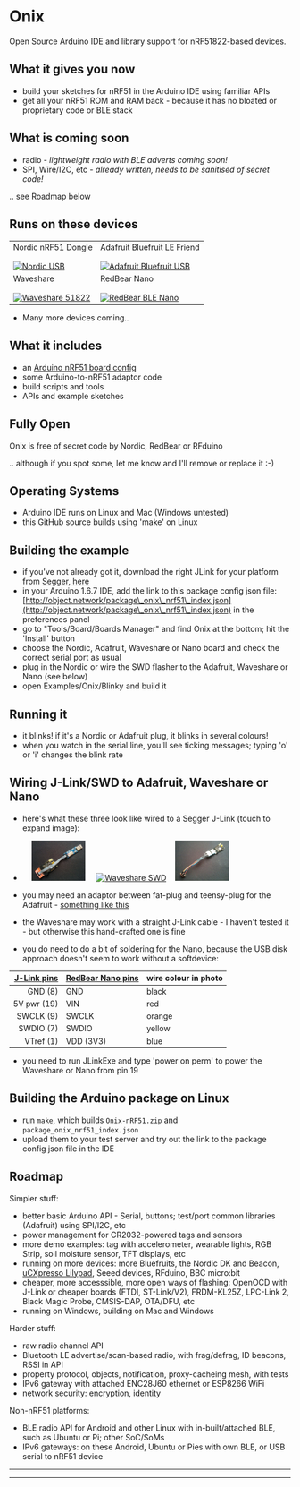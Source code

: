 # Onix
Open Source Arduino IDE and library support for nRF51822-based devices.

## What it gives you now
 - build your sketches for nRF51 in the Arduino IDE using familiar APIs
 - get all your nRF51 ROM and RAM back - because it has no bloated or proprietary code or BLE stack

## What is coming soon
 - radio - *lightweight radio with BLE adverts coming soon!*
 - SPI, Wire/I2C, etc - *already written, needs to be sanitised of secret code!*

.. see Roadmap below

## Runs on these devices

<table>
<tr>
<td>
Nordic nRF51 Dongle
<br/><br/>
<a href="https://www.nordicsemi.com/eng/Products/nRF51-Dongle"><img title="Nordic USB" width="45%" src="http://object.network/nRF51dongle.jpg" /></a>
</td>
<td>
Adafruit Bluefruit LE Friend
<br/><br/>
<a href="https://www.adafruit.com/products/2267"><img title="Adafruit Bluefruit USB" width="45%" src="http://object.network/BluefruitUSB.jpg" /></a>
</td>
</tr>
<tr>
<td>
Waveshare
<br/><br/>
<a href="http://www.waveshare.com/ble400.htm"><img title="Waveshare 51822" width="45%" src="http://object.network/WaveshareMotherboard.jpg" /></a>
</td>
<td>
RedBear Nano
<br/><br/>
<a href="http://redbearlab.com/blenano/"><img title="RedBear BLE Nano" width="45%" src="http://object.network/rbl-nano.jpg" /></a>
</td>
</tr>
</table>

 - Many more devices coming..

## What it includes
 - an [Arduino nRF51 board config](http://object.network/package\_onix\_nrf51\_index.json)
 - some Arduino-to-nRF51 adaptor code
 - build scripts and tools
 - APIs and example sketches

## Fully Open

Onix is free of secret code by Nordic, RedBear or RFduino

.. although if you spot some, let me know and I'll remove or replace it :-)

## Operating Systems
 - Arduino IDE runs on Linux and Mac (Windows untested)
 - this GitHub source builds using 'make' on Linux

## Building the example
 - if you've not already got it, download the right JLink for your platform from [Segger, here](https://www.segger.com/jlink-software.html)
 - in your Arduino 1.6.7 IDE, add the link to this package config json file: [http://object.network/package\_onix\_nrf51\_index.json](http://object.network/package\_onix\_nrf51\_index.json) in the preferences panel
 - go to "Tools/Board/Boards Manager" and find Onix at the bottom; hit the 'Install' button
 - choose the Nordic, Adafruit, Waveshare or Nano board and check the correct serial port as usual
 - plug in the Nordic or wire the SWD flasher to the Adafruit, Waveshare or Nano (see below)
 - open Examples/Onix/Blinky and build it

## Running it
 - it blinks! if it's a Nordic or Adafruit plug, it blinks in several colours!
 - when you watch in the serial line, you'll see ticking messages; typing 'o' or 'i' changes the blink rate

## Wiring J-Link/SWD to Adafruit, Waveshare or Nano
 - here's what these three look like wired to a Segger J-Link (touch to expand image):
 - &nbsp; &nbsp; <a href="docs/adafruit-swd.jpg"><img src="docs/adafruit-swd.jpg" alt="Adafruit SWD" width="20%" /></a> &nbsp; &nbsp; <a href="docs/waveshare-swd.jpg"><img src="docs/waveshare-swd.jpg" alt="Waveshare SWD" width="20%" /></a>&nbsp; &nbsp; <a href="docs/rbl-nano-swd.jpg"><img src="docs/rbl-nano-swd.jpg" alt="RedBear Nano SWD" width="20%" /></a> 

 - you may need an adaptor between fat-plug and teensy-plug for the Adafruit - [something like this](https://www.google.co.uk/search?q=Olimex+ARM-JTAG-20-10+10+Pin+JTAG+Adaptor)
 - the Waveshare may work with a straight J-Link cable - I haven't tested it - but otherwise this hand-crafted one is fine
 - you do need to do a bit of soldering for the Nano, because the USB disk approach doesn't seem to work without a softdevice:

 [J-Link pins](https://segger.com/interface-description.html) | [RedBear Nano pins](http://redbearlab.com/blenano/) | wire colour in photo
 -----------:|:----------|:--------
 GND (8)     | GND       | black
 5V pwr (19) | VIN       | red
 SWCLK (9)   | SWCLK     | orange
 SWDIO (7)   | SWDIO     | yellow
 VTref (1)   | VDD (3V3) | blue

 - you need to run JLinkExe and type 'power on perm' to power the Waveshare or Nano from pin 19

## Building the Arduino package on Linux
 - run <code>make</code>, which builds <code>Onix-nRF51.zip</code> and <code>package\_onix\_nrf51\_index.json</code>
 - upload them to your test server and try out the link to the package config json file in the IDE

## Roadmap

Simpler stuff:

 - better basic Arduino API - Serial, buttons; test/port common libraries (Adafruit) using SPI/I2C, etc
 - power management for CR2032-powered tags and sensors
 - more demo examples: tag with accelerometer, wearable lights, RGB Strip, soil moisture sensor, TFT displays, etc
 - running on more devices: more Bluefruits, the Nordic DK and Beacon, [uCXpresso Lilypad](https://international.switch-science.com/catalog/2158/), Seeed devices, RFduino, BBC micro:bit
 - cheaper, more accesssible, more open ways of flashing: OpenOCD with J-Link or cheaper boards (FTDI, ST-Link/V2), FRDM-KL25Z, LPC-Link 2, Black Magic Probe, CMSIS-DAP, OTA/DFU, etc
 - running on Windows, building on Mac and Windows

Harder stuff:

 - raw radio channel API
 - Bluetooth LE advertise/scan-based radio, with frag/defrag, ID beacons, RSSI in API
 - property protocol, objects, notification, proxy-cacheing mesh, with tests
 - IPv6 gateway with attached ENC28J60 ethernet or ESP8266 WiFi
 - network security: encryption, identity

Non-nRF51 platforms:

 - BLE radio API for Android and other Linux with in-built/attached BLE, such as Ubuntu or Pi; other SoC/SoMs
 - IPv6 gateways: on these Android, Ubuntu or Pies with own BLE, or USB serial to nRF51 device

----

----






